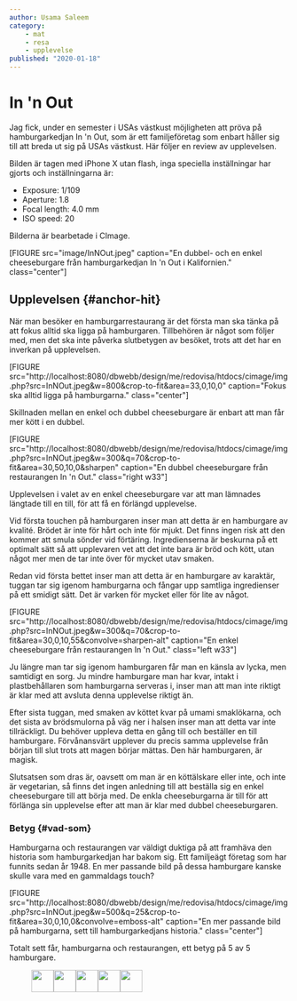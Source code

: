 ```yaml
---
author: Usama Saleem
category:
    - mat
    - resa
    - upplevelse
published: "2020-01-18"
---
```

In 'n Out
==================================

Jag fick, under en semester i USAs västkust möjligheten att pröva på hamburgarkedjan In 'n Out, som är ett familjeföretag som enbart håller sig till att breda ut sig på USAs västkust. Här följer en review av upplevelsen.

<!--more-->

Bilden är tagen med iPhone X utan flash, inga speciella inställningar har gjorts och inställningarna är:  
- Exposure: 1/109  
- Aperture: 1.8  
- Focal length: 4.0 mm  
- ISO speed: 20  

Bilderna är bearbetade i CImage.

[FIGURE src="image/InNOut.jpeg" caption="En dubbel- och en enkel cheeseburgare från hamburgarkedjan In 'n Out i Kalifornien." class="center"]

Upplevelsen {#anchor-hit}
-----------------------------------
När man besöker en hamburgarrestaurang är det första man ska tänka på att fokus alltid ska ligga på hamburgaren. Tillbehören är något som följer med, men det ska inte påverka slutbetygen av besöket, trots att det har en inverkan på upplevelsen.

[FIGURE src="http://localhost:8080/dbwebb/design/me/redovisa/htdocs/cimage/img.php?src=InNOut.jpeg&w=800&crop-to-fit&area=33,0,10,0" caption="Fokus ska alltid ligga på hamburgarna." class="center"]

Skillnaden mellan en enkel och dubbel cheeseburgare är enbart att man får mer kött i en dubbel.

[FIGURE src="http://localhost:8080/dbwebb/design/me/redovisa/htdocs/cimage/img.php?src=InNOut.jpeg&w=300&q=70&crop-to-fit&area=30,50,10,0&sharpen" caption="En dubbel cheeseburgare från restaurangen In 'n Out." class="right w33"]

Upplevelsen i valet av en enkel cheeseburgare var att man lämnades längtade till en till, för att få en förlängd upplevelse.

Vid första touchen på hamburgaren inser man att detta är en hamburgare av kvalité. Brödet är inte för hårt och inte för mjukt. Det finns ingen risk att den kommer att smula sönder vid förtäring. Ingredienserna är beskurna på ett optimalt sätt så att upplevaren vet att det inte bara är bröd och kött, utan något mer men de tar inte över för mycket utav smaken.

Redan vid första bettet inser man att detta är en hamburgare av karaktär, tuggan tar sig igenom hamburgarna och fångar upp samtliga ingredienser på ett smidigt sätt. Det är varken för mycket eller för lite av något.

[FIGURE src="http://localhost:8080/dbwebb/design/me/redovisa/htdocs/cimage/img.php?src=InNOut.jpeg&w=300&q=70&crop-to-fit&area=30,0,10,55&convolve=sharpen-alt" caption="En enkel cheeseburgare från restaurangen In 'n Out." class="left w33"]

Ju längre man tar sig igenom hamburgaren får man en känsla av lycka, men samtidigt en sorg. Ju mindre hamburgare man har kvar, intakt i plastbehållaren som hamburgarna serveras i, inser man att man inte riktigt är klar med att avsluta denna upplevelse riktigt än.

Efter sista tuggan, med smaken av köttet kvar på umami smaklökarna, och det sista av brödsmulorna på väg ner i halsen inser man att detta var inte tillräckligt. Du behöver uppleva detta en gång till och beställer en till hamburgare. Förvånansvärt upplever du precis samma upplevelse från början till slut trots att magen börjar mättas. Den här hamburgaren, är magisk.

Slutsatsen som dras är, oavsett om man är en köttälskare eller inte, och inte är vegetarian, så finns det ingen anledning till att beställa sig en enkel cheeseburgare till att börja med. De enkla cheeseburgarna är till för att förlänga sin upplevelse efter att man är klar med dubbel cheeseburgaren.

### Betyg {#vad-som}

Hamburgarna och restaurangen var väldigt duktiga på att framhäva den historia som hamburgarkedjan har bakom sig. Ett familjeägt företag som har funnits sedan år 1948. En mer passande bild på dessa hamburgare kanske skulle vara med en gammaldags touch?

[FIGURE src="http://localhost:8080/dbwebb/design/me/redovisa/htdocs/cimage/img.php?src=InNOut.jpeg&w=500&q=25&crop-to-fit&area=30,0,10,0&convolve=emboss-alt" caption="En mer passande bild på hamburgarna, sett till hamburgarkedjans historia." class="center"]  

Totalt sett får, hamburgarna och restaurangen, ett betyg på 5 av 5 hamburgare.  

<figure class="figure" style="width: 200px;">
    <img src="image/burger.png" style="width: 40px; height: 40px; float: left;">
    <img src="image/burger.png" style="width: 40px; height: 40px; float: left;">
    <img src="image/burger.png" style="width: 40px; height: 40px; float: left;">
    <img src="image/burger.png" style="width: 40px; height: 40px; float: left;">
    <img src="image/burger.png" style="width: 40px; height: 40px; float: left;">
</figure>
